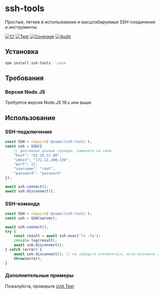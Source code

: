 # ssh-tools
Простые, легкие в использовании и масштабируемые SSH-соединения и инструменты.

[![CI](https://github.com/sumor-cloud/ssh-tools/actions/workflows/ci.yml/badge.svg)](https://github.com/sumor-cloud/ssh-tools/actions/workflows/ci.yml)
[![Test](https://github.com/sumor-cloud/ssh-tools/actions/workflows/ut.yml/badge.svg)](https://github.com/sumor-cloud/ssh-tools/actions/workflows/ut.yml)
[![Coverage](https://github.com/sumor-cloud/ssh-tools/actions/workflows/coverage.yml/badge.svg)](https://github.com/sumor-cloud/ssh-tools/actions/workflows/coverage.yml)
[![Audit](https://github.com/sumor-cloud/ssh-tools/actions/workflows/audit.yml/badge.svg)](https://github.com/sumor-cloud/ssh-tools/actions/workflows/audit.yml)

## Установка
```bash
npm install ssh-tools --save
```

## Требования

### Версия Node.JS
Требуется версия Node.JS 18.x или выше

## Использование

### SSH-подключение
```javascript
const SSH = require('@sumor/ssh-tools');
const ssh = SSH({
    // фиктивные данные сервера, замените на свои
    "host": "62.16.12.88",
    "iHost": "172.11.200.330",
    "port": 22,
    "username": "root",
    "password": "password"
});

await ssh.connect();
await ssh.disconnect();
```

### SSH-команда
```javascript
const SSH = require('@sumor/ssh-tools');
const ssh = SSH(server);

await ssh.connect();
try {
    const result = await ssh.exec('ls -la');
    console.log(result);
    await ssh.disconnect();
} catch (error) {
    await ssh.disconnect(); // не забудьте отключиться, если возникла ошибка
    throw(error);
}
```

### Дополнительные примеры
Пожалуйста, проверьте [Unit Test](https://github.com/sumor-cloud/ssh-tools/tree/main/test)